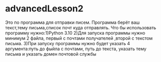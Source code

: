 # advancedLesson2
Это по программа для отправки писем.
Программа берёт ваш текст,тему письма,список почт куда отправлять.
Что бы использовать программу нужно:1)Python 3.10
2)Для запуска программы нужно минимум 2 файла, первый с почтами получателей ,второй с текстом письма.
3)При запуску программы нужно будет указать 4 аргумента:путь до фыйла с почтами, путь до текста, указать тему письма и указать  домен почтовой службы

